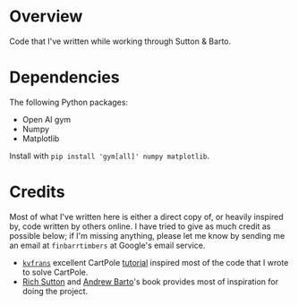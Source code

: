# Overview

Code that I've written while working through Sutton & Barto.

# Dependencies

The following Python packages:

- Open AI gym
- Numpy
- Matplotlib

Install with `pip install 'gym[all]' numpy matplotlib`.

# Credits

Most of what I've written here is either a direct copy of, or heavily inspired
by, code written by others online. I have tried to give as much credit as
possible below; if I'm missing anything, please let me know by sending me an email at
`finbarrtimbers` at Google's email service.

- [`kvfrans`](https://github.com/kvfrans) excellent CartPole
  [tutorial](http://kvfrans.com/simple-algoritms-for-solving-cartpole/) inspired
  most of the code that I wrote to solve CartPole.
- [Rich Sutton](http://incompleteideas.net/sutton/index.html) and
  [Andrew Barto](http://www-all.cs.umass.edu/~barto/)'s book provides most of
  inspiration for doing the project.
